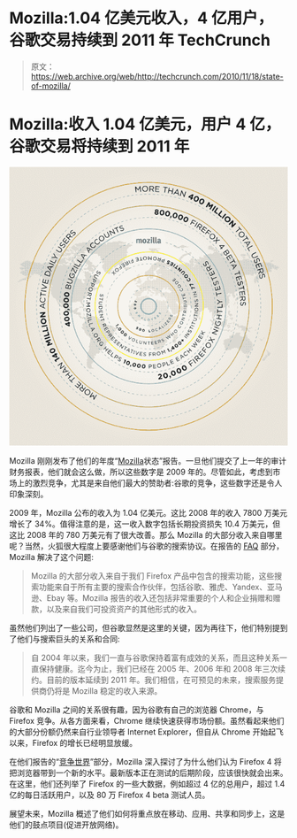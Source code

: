# Mozilla:1.04 亿美元收入，4 亿用户，谷歌交易持续到 2011 年 TechCrunch

> 原文：<https://web.archive.org/web/http://techcrunch.com/2010/11/18/state-of-mozilla/>

# Mozilla:收入 1.04 亿美元，用户 4 亿，谷歌交易将持续到 2011 年

![](img/33234d6a9f5f5806f256307af296d3ef.png "Infographic")

Mozilla 刚刚发布了他们的年度“[Mozilla](https://web.archive.org/web/20230202213730/http://www.mozilla.org/foundation/annualreport/2009/index.html)状态”报告。一旦他们提交了上一年的审计财务报表，他们就会这么做，所以这些数字是 2009 年的。尽管如此，考虑到市场上的激烈竞争，尤其是来自他们最大的赞助者:谷歌的竞争，这些数字还是令人印象深刻。

2009 年，Mozilla 公布的收入为 1.04 亿美元。这比 2008 年的收入 7800 万美元增长了 34%。值得注意的是，这一收入数字包括长期投资损失 10.4 万美元，但这比 2008 年的 780 万美元有了很大改善。那么 Mozilla 的大部分收入来自哪里呢？当然，火狐很大程度上要感谢他们与谷歌的搜索协议。在报告的 [FAQ](https://web.archive.org/web/20230202213730/http://www.mozilla.org/foundation/annualreport/2009/faq.html) 部分，Mozilla 解决了这个问题:

> Mozilla 的大部分收入来自于我们 Firefox 产品中包含的搜索功能，这些搜索功能来自于所有主要的搜索合作伙伴，包括谷歌、雅虎、Yandex、亚马逊、Ebay 等。Mozilla 报告的收入还包括非常重要的个人和企业捐赠和赠款，以及来自我们可投资资产的其他形式的收入。

虽然他们列出了一些公司，但谷歌显然是这里的关键，因为再往下，他们特别提到了他们与搜索巨头的关系和合同:

> 自 2004 年以来，我们一直与谷歌保持着富有成效的关系，而且这种关系一直保持健康。迄今为止，我们已经在 2005 年、2006 年和 2008 年三次续约。目前的版本延续到 2011 年。我们相信，在可预见的未来，搜索服务提供商仍将是 Mozilla 稳定的收入来源。

谷歌和 Mozilla 之间的关系很有趣，因为谷歌有自己的浏览器 Chrome，与 Firefox 竞争。从各方面来看，Chrome 继续快速获得市场份额。虽然看起来他们的大部分份额仍然来自行业领导者 Internet Explorer，但自从 Chrome 开始起飞以来，Firefox 的增长已经明显放缓。

在他们报告的“[竞争世界](https://web.archive.org/web/20230202213730/http://www.mozilla.org/foundation/annualreport/2009/a-competitive-world.html)”部分，Mozilla 深入探讨了为什么他们认为 Firefox 4 将把浏览器带到一个新的水平。最新版本正在测试的后期阶段，应该很快就会出来。在这里，他们还列举了 Firefox 的一些大数据，例如超过 4 亿的总用户，超过 1.4 亿的每日活跃用户，以及 80 万 Firefox 4 beta 测试人员。

展望未来，Mozilla 概述了他们如何将重点放在移动、应用、共享和同步上，这是他们的鼓点项目(促进开放网络)。